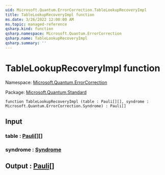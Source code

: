 ```yaml
---
uid: Microsoft.Quantum.ErrorCorrection.TableLookupRecoveryImpl
title: TableLookupRecoveryImpl function
ms.date: 3/26/2022 12:00:00 AM
ms.topic: managed-reference
qsharp.kind: function
qsharp.namespace: Microsoft.Quantum.ErrorCorrection
qsharp.name: TableLookupRecoveryImpl
qsharp.summary: ''
---
```


# TableLookupRecoveryImpl function

Namespace: [Microsoft.Quantum.ErrorCorrection](xref:Microsoft.Quantum.ErrorCorrection)

Package: [Microsoft.Quantum.Standard](https://nuget.org/packages/Microsoft.Quantum.Standard)




```qsharp
function TableLookupRecoveryImpl (table : Pauli[][], syndrome : Microsoft.Quantum.ErrorCorrection.Syndrome) : Pauli[]
```


## Input

### table : [Pauli](xref:microsoft.quantum.qsharp.valueliterals#pauli-literals)[][]




### syndrome : [Syndrome](xref:Microsoft.Quantum.ErrorCorrection.Syndrome)





## Output : [Pauli](xref:microsoft.quantum.qsharp.valueliterals#pauli-literals)[]

